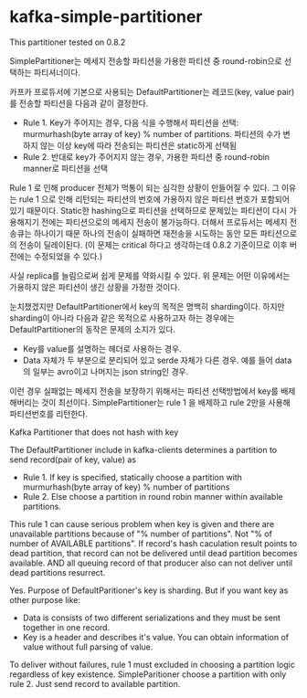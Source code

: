 # kafka-simple-partitioner

This partitioner tested on 0.8.2

SimplePartitioner는 메세지 전송할 파티션을 가용한 파티션 중 round-robin으로 선택하는 파티셔너이다.

카프카 프로듀서에 기본으로 사용되는 DefaultPartitioner는 레코드(key, value pair)를 전송할 파티션을 다음과 같이 결정한다.

* Rule 1. Key가 주어지는 경우, 다음 식을 수행해서 파티션을 선택: murmurhash(byte array of key) % number of partitions.
  파티션의 수가 변하지 않는 이상 key에 따라 전송되는 파티션은 static하게 선택됨
* Rule 2. 반대로 key가 주어지지 않는 경우, 가용한 파티션 중 round-robin manner로 파티션을 선택

Rule 1 로 인해 producer 전체가 먹통이 되는 심각한 상황이 만들어질 수 있다.
그 이유는 rule 1 으로 인해 리턴되는 파티션의 번호에 가용하지 않은 파티션 번호가 포함되어 있기 때문이다.
Static한 hashing으로 파티션을 선택하므로 문제있는 파티션이 다시 가용해지기 전에는 파티션으로의 메세지 전송이 불가능하다.
더해서 프로듀서는 메세지 전송큐는 하나이기 때문 하나의 전송이 실패하면 재전송을 시도하는 동안 모든 파티션으로의 전송이 딜레이된다.
(이 문제는 critical 하다고 생각하는데 0.8.2 기준이므로 이후 버전에는 수정되었을 수 있다.)

사실 replica를 늘림으로써 쉽게 문제를 약화시킬 수 있다. 위 문제는 어떤 이유에서는 가용하지 않은 파티션이 생긴 상황을 가정한 것이다.

눈치챘겠지만 DefaultPartitioner에서 key의 목적은 명백히 sharding이다.
하지만 sharding이 아니라 다음과 같은 목적으로 사용하고자 하는 경우에는 DefaultPartitioner의 동작은 문제의 소지가 있다.

* Key를 value를 설명하는 헤더로 사용하는 경우.
* Data 자체가 두 부분으로 분리되어 있고 serde 자체가 다른 경우. 예를 들어 data의 일부는 avro이고 나머지는 json string인 경우.

이런 경우 실패없는 메세지 전송을 보장하기 위해서는 파티션 선택방법에서 key를 배제해버리는 것이 최선이다.
SimplePartitioner는 rule 1 을 배제하고 rule 2만을 사용해 파티션번호를 리턴한다.

Kafka Partitioner that does not hash with key

The DefaultPartitioner include in kafka-clients determines a partition to send record(pair of key, value) as
* Rule 1. If key is specified, statically choose a partition with murmurhash(byte array of key) % number of partitions
* Rule 2. Else choose a partition in round robin manner within available partitions.

This rule 1 can cause serious problem when key is given and there are unavailable partitions because of "% number of partitions". Not "% of number of AVAILABLE partitions". If record's hash caculation result points to dead partition, that record can not be delivered until dead partition becomes available. AND all queuing record of that producer also can not deliver until dead partitions resurrect.

Yes. Purpose of DefaultParitioner's key is sharding. But if you want key as other purpose like:
* Data is consists of two different serializations and they must be sent together in one record.
* Key is a header and describes it's value. You can obtain information of value without full parsing of value.

To deliver without failures, rule 1 must excluded in choosing a partition logic regardless of key existence. SimpleParitioner choose a partition with only rule 2. Just send record to available partition.
